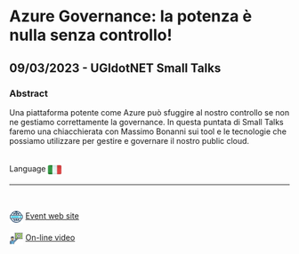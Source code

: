 # Azure Governance: la potenza è nulla senza controllo!
##  09/03/2023 - UGIdotNET Small Talks
### Abstract 
Una piattaforma potente come Azure può sfuggire al nostro controllo se non ne gestiamo correttamente la governance. In questa puntata di Small Talks faremo una chiacchierata con Massimo Bonanni sui tool e le tecnologie che possiamo utilizzare per gestire e governare il nostro public cloud.

<br/>
Language <img width="25" src="https://raw.githubusercontent.com/massimobonanni/massimobonanni/master/images/flagitaly.svg" style="vertical-align:middle">

<br/>

---

<br/>
<p>
<img width="25" src="https://raw.githubusercontent.com/massimobonanni/massimobonanni/master/images/eventwebsite.svg" style="vertical-align:middle"> 
<a href="https://www.ugidotnet.org/tv/2876/Small-Talks">Event web site</a>
</p>

<p>
<img width="25" src="https://raw.githubusercontent.com/massimobonanni/massimobonanni/master/images/video.svg" style="vertical-align:middle"> 
<a href="https://youtu.be/NSlBueSyIQU" target="_blank">On-line video</a>
</p> 

